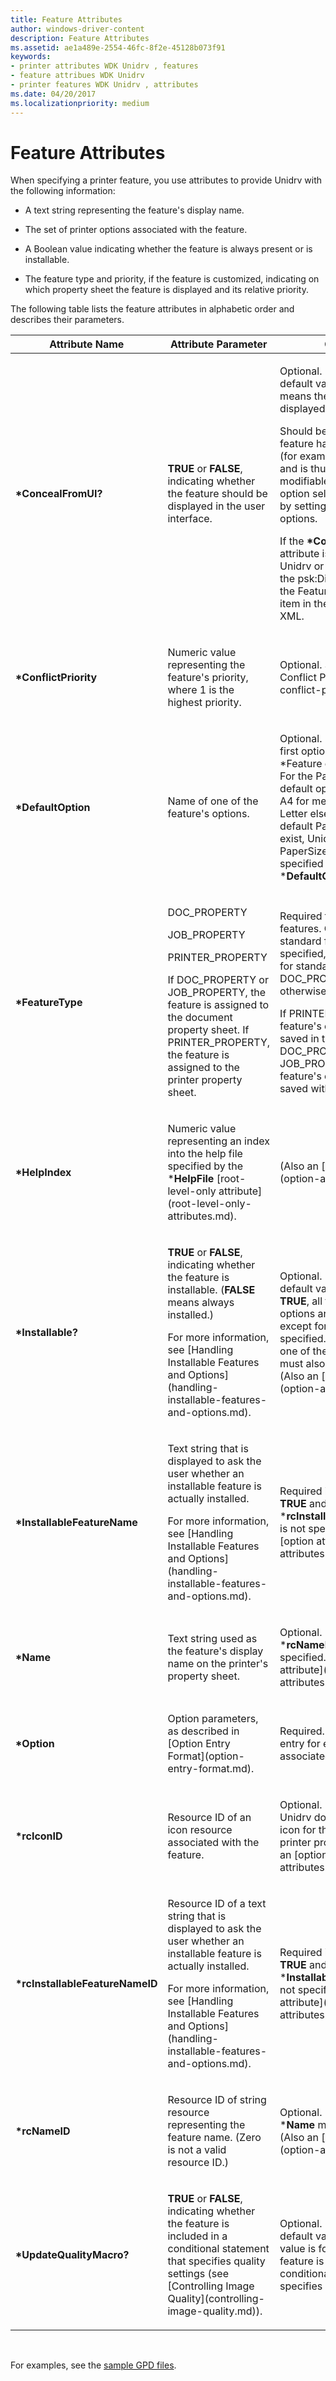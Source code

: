 ```yaml
---
title: Feature Attributes
author: windows-driver-content
description: Feature Attributes
ms.assetid: ae1a489e-2554-46fc-8f2e-45128b073f91
keywords:
- printer attributes WDK Unidrv , features
- feature attribues WDK Unidrv
- printer features WDK Unidrv , attributes
ms.date: 04/20/2017
ms.localizationpriority: medium
---
```


# Feature Attributes





When specifying a printer feature, you use attributes to provide Unidrv with the following information:

-   A text string representing the feature's display name.

-   The set of printer options associated with the feature.

-   A Boolean value indicating whether the feature is always present or is installable.

-   The feature type and priority, if the feature is customized, indicating on which property sheet the feature is displayed and its relative priority.

The following table lists the feature attributes in alphabetic order and describes their parameters.

<table>
<colgroup>
<col width="33%" />
<col width="33%" />
<col width="33%" />
</colgroup>
<thead>
<tr class="header">
<th>Attribute Name</th>
<th>Attribute Parameter</th>
<th>Comments</th>
</tr>
</thead>
<tbody>
<tr class="odd">
<td><p><strong>*ConcealFromUI?</strong></p></td>
<td><p><strong>TRUE</strong> or <strong>FALSE</strong>, indicating whether the feature should be displayed in the user interface.</p></td>
<td><p>Optional. If not specified the default value is <strong>FALSE</strong>, which means the feature is displayed.</p>
<p>Should be <strong>TRUE</strong> only if a feature has only one option (for example, one resolution) and is thus not user-modifiable, or, if the feature's option selection is controlled by setting another feature's options.</p>
<p>If the <strong>*ConcealFromUI</strong> attribute is set to <strong>TRUE</strong>, then Unidrv or PrintConfig will add the psk:DisplayUI element to the Feature element for this item in the PrintCapabilities XML.</p></td>
</tr>
<tr class="even">
<td><p><strong>*ConflictPriority</strong></p></td>
<td><p>Numeric value representing the feature's priority, where 1 is the highest priority.</p></td>
<td><p>Optional. See [Feature Conflict Priority](feature-conflict-priority.md).</p></td>
</tr>
<tr class="odd">
<td><p><strong>*DefaultOption</strong></p></td>
<td><p>Name of one of the feature's options.</p></td>
<td><p>Optional. If not specified, the first option listed in a *Feature entry is the default. For the PaperSize feature, the default options for Unidrv are A4 for metric locales and Letter elsewhere. If the default PaperSize does not exist, Unidrv uses the PaperSize option that is specified by the *<strong>DefaultOption</strong> keyword.</p></td>
</tr>
<tr class="even">
<td><p><strong>*FeatureType</strong></p></td>
<td><p>DOC_PROPERTY</p>
<p>JOB_PROPERTY</p>
<p>PRINTER_PROPERTY</p>
<p>If DOC_PROPERTY or JOB_PROPERTY, the feature is assigned to the document property sheet. If PRINTER_PROPERTY, the feature is assigned to the printer property sheet.</p></td>
<td><p>Required for customized features. Optional for standard features. If not specified, the default value for standard features is DOC_PROPERTY unless otherwise noted.</p>
<p>If PRINTER_PROPERTY, the feature's option value is saved in the registry. If DOC_PROPERTY or JOB_PROPERTY, the feature's option value is saved with the document.</p></td>
</tr>
<tr class="odd">
<td><p><strong>*HelpIndex</strong></p></td>
<td><p>Numeric value representing an index into the help file specified by the *<strong>HelpFile</strong> [root-level-only attribute](root-level-only-attributes.md).</p></td>
<td><p>(Also an [option attribute](option-attributes.md).)</p></td>
</tr>
<tr class="even">
<td><p><strong>*Installable?</strong></p></td>
<td><p><strong>TRUE</strong> or <strong>FALSE</strong>, indicating whether the feature is installable. (<strong>FALSE</strong> means always installed.)</p>
<p>For more information, see [Handling Installable Features and Options](handling-installable-features-and-options.md).</p></td>
<td><p>Optional. If not specified, the default value is <strong>FALSE</strong>. If <strong>TRUE</strong>, all the feature's options are also installable, except for the first one specified. If <strong>FALSE</strong>, at least one of the feature's options must also always be installed. (Also an [option attribute](option-attributes.md).)</p></td>
</tr>
<tr class="odd">
<td><p><strong>*InstallableFeatureName</strong></p></td>
<td><p>Text string that is displayed to ask the user whether an installable feature is actually installed.</p>
<p>For more information, see [Handling Installable Features and Options](handling-installable-features-and-options.md).</p></td>
<td><p>Required if *<strong>Installable?</strong> is <strong>TRUE</strong> and *<strong>rcInstallableFeatureNameID</strong> is not specified. (Also an [option attribute](option-attributes.md).)</p></td>
</tr>
<tr class="even">
<td><p><strong>*Name</strong></p></td>
<td><p>Text string used as the feature's display name on the printer's property sheet.</p></td>
<td><p>Optional. If not specified, then *<strong>rcNameID</strong> must be specified. (Also an [option attribute](option-attributes.md).)</p></td>
</tr>
<tr class="odd">
<td><p><strong>*Option</strong></p></td>
<td><p>Option parameters, as described in [Option Entry Format](option-entry-format.md).</p></td>
<td><p>Required. Use an <strong>*Option</strong> entry for each option associated with the feature.</p></td>
</tr>
<tr class="even">
<td><p><strong>*rcIconID</strong></p></td>
<td><p>Resource ID of an icon resource associated with the feature.</p></td>
<td><p>Optional. If not specified, Unidrv does not display an icon for the feature on the printer property sheet. (Also an [option attribute](option-attributes.md).)</p></td>
</tr>
<tr class="odd">
<td><p><strong>*rcInstallableFeatureNameID</strong></p></td>
<td><p>Resource ID of a text string that is displayed to ask the user whether an installable feature is actually installed.</p>
<p>For more information, see [Handling Installable Features and Options](handling-installable-features-and-options.md).</p></td>
<td><p>Required if *<strong>Installable?</strong> is <strong>TRUE</strong> and *<strong>InstallableFeatureName</strong> is not specified. (Also an [option attribute](option-attributes.md).)</p></td>
</tr>
<tr class="even">
<td><p><strong>*rcNameID</strong></p></td>
<td><p>Resource ID of string resource representing the feature name. (Zero is not a valid resource ID.)</p></td>
<td><p>Optional. If not specified, then *<strong>Name</strong> must be specified. (Also an [option attribute](option-attributes.md).)</p></td>
</tr>
<tr class="odd">
<td><p><strong>*UpdateQualityMacro?</strong></p></td>
<td><p><strong>TRUE</strong> or <strong>FALSE</strong>, indicating whether the feature is included in a conditional statement that specifies quality settings (see [Controlling Image Quality](controlling-image-quality.md)).</p></td>
<td><p>Optional. If not specified, the default value is <strong>FALSE</strong>. (The value is forced to <strong>TRUE</strong> if the feature is included in a conditional statement that specifies quality settings.)</p></td>
</tr>
</tbody>
</table>

 

For examples, see the [sample GPD files](sample-gpd-files.md).

 

 




